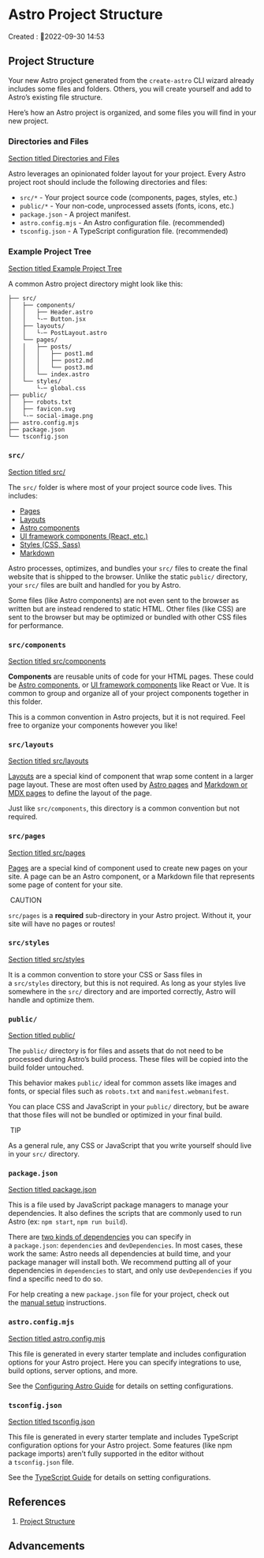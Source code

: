 # Astro Project Structure
Created : 📅2022-09-30 14:53

## Project Structure

Your new Astro project generated from the `create-astro` CLI wizard already includes some files and folders. Others, you will create yourself and add to Astro’s existing file structure.

Here’s how an Astro project is organized, and some files you will find in your new project.

### Directories and Files

[Section titled Directories and Files](https://docs.astro.build/en/core-concepts/project-structure/#directories-and-files)

Astro leverages an opinionated folder layout for your project. Every Astro project root should include the following directories and files:

-   `src/*` - Your project source code (components, pages, styles, etc.)
-   `public/*` - Your non-code, unprocessed assets (fonts, icons, etc.)
-   `package.json` - A project manifest.
-   `astro.config.mjs` - An Astro configuration file. (recommended)
-   `tsconfig.json` - A TypeScript configuration file. (recommended)

### Example Project Tree

[Section titled Example Project Tree](https://docs.astro.build/en/core-concepts/project-structure/#example-project-tree)

A common Astro project directory might look like this:

```
├── src/
│   ├── components/
│   │   ├── Header.astro
│   │   └-─ Button.jsx
│   ├── layouts/
│   │   └-─ PostLayout.astro
│   └── pages/
│   │   ├── posts/
│   │   │   ├── post1.md
│   │   │   ├── post2.md
│   │   │   └── post3.md
│   │   └── index.astro
│   └── styles/
│       └-─ global.css
├── public/
│   ├── robots.txt
│   ├── favicon.svg
│   └-─ social-image.png
├── astro.config.mjs
├── package.json
└── tsconfig.json
```

### `src/`

[Section titled src/](https://docs.astro.build/en/core-concepts/project-structure/#src)

The `src/` folder is where most of your project source code lives. This includes:

-   [Pages](https://docs.astro.build/en/core-concepts/astro-pages/)
-   [Layouts](https://docs.astro.build/en/core-concepts/layouts/)
-   [Astro components](https://docs.astro.build/en/core-concepts/astro-components/)
-   [UI framework components (React, etc.)](https://docs.astro.build/en/core-concepts/framework-components/)
-   [Styles (CSS, Sass)](https://docs.astro.build/en/guides/styling/)
-   [Markdown](https://docs.astro.build/en/guides/markdown-content/)

Astro processes, optimizes, and bundles your `src/` files to create the final website that is shipped to the browser. Unlike the static `public/` directory, your `src/` files are built and handled for you by Astro.

Some files (like Astro components) are not even sent to the browser as written but are instead rendered to static HTML. Other files (like CSS) are sent to the browser but may be optimized or bundled with other CSS files for performance.

### `src/components`

[Section titled src/components](https://docs.astro.build/en/core-concepts/project-structure/#srccomponents)

**Components** are reusable units of code for your HTML pages. These could be [Astro components](https://docs.astro.build/en/core-concepts/astro-components/), or [UI framework components](https://docs.astro.build/en/core-concepts/framework-components/) like React or Vue. It is common to group and organize all of your project components together in this folder.

This is a common convention in Astro projects, but it is not required. Feel free to organize your components however you like!

### `src/layouts`

[Section titled src/layouts](https://docs.astro.build/en/core-concepts/project-structure/#srclayouts)

[Layouts](https://docs.astro.build/en/core-concepts/layouts/) are a special kind of component that wrap some content in a larger page layout. These are most often used by [Astro pages](https://docs.astro.build/en/core-concepts/astro-pages/) and [Markdown or MDX pages](https://docs.astro.build/en/guides/markdown-content/) to define the layout of the page.

Just like `src/components`, this directory is a common convention but not required.

### `src/pages`

[Section titled src/pages](https://docs.astro.build/en/core-concepts/project-structure/#srcpages)

[Pages](https://docs.astro.build/en/core-concepts/astro-pages/) are a special kind of component used to create new pages on your site. A page can be an Astro component, or a Markdown file that represents some page of content for your site.

 CAUTION

`src/pages` is a **required** sub-directory in your Astro project. Without it, your site will have no pages or routes!

### `src/styles`

[Section titled src/styles](https://docs.astro.build/en/core-concepts/project-structure/#srcstyles)

It is a common convention to store your CSS or Sass files in a `src/styles` directory, but this is not required. As long as your styles live somewhere in the `src/` directory and are imported correctly, Astro will handle and optimize them.

### `public/`

[Section titled public/](https://docs.astro.build/en/core-concepts/project-structure/#public)

The `public/` directory is for files and assets that do not need to be processed during Astro’s build process. These files will be copied into the build folder untouched.

This behavior makes `public/` ideal for common assets like images and fonts, or special files such as `robots.txt` and `manifest.webmanifest`.

You can place CSS and JavaScript in your `public/` directory, but be aware that those files will not be bundled or optimized in your final build.

 TIP

As a general rule, any CSS or JavaScript that you write yourself should live in your `src/` directory.

### `package.json`

[Section titled package.json](https://docs.astro.build/en/core-concepts/project-structure/#packagejson)

This is a file used by JavaScript package managers to manage your dependencies. It also defines the scripts that are commonly used to run Astro (ex: `npm start`, `npm run build`).

There are [two kinds of dependencies](https://docs.npmjs.com/specifying-dependencies-and-devdependencies-in-a-package-json-file) you can specify in a `package.json`: `dependencies` and `devDependencies`. In most cases, these work the same: Astro needs all dependencies at build time, and your package manager will install both. We recommend putting all of your dependencies in `dependencies` to start, and only use `devDependencies` if you find a specific need to do so.

For help creating a new `package.json` file for your project, check out the [manual setup](https://docs.astro.build/en/install/manual/) instructions.

### `astro.config.mjs`

[Section titled astro.config.mjs](https://docs.astro.build/en/core-concepts/project-structure/#astroconfigmjs)

This file is generated in every starter template and includes configuration options for your Astro project. Here you can specify integrations to use, build options, server options, and more.

See the [Configuring Astro Guide](https://docs.astro.build/en/guides/configuring-astro/) for details on setting configurations.

### `tsconfig.json`

[Section titled tsconfig.json](https://docs.astro.build/en/core-concepts/project-structure/#tsconfigjson)

This file is generated in every starter template and includes TypeScript configuration options for your Astro project. Some features (like npm package imports) aren’t fully supported in the editor without a `tsconfig.json` file.

See the [TypeScript Guide](https://docs.astro.build/en/guides/typescript/) for details on setting configurations.


## References
1. [Project Structure](https://docs.astro.build/en/core-concepts/project-structure/)

## Advancements 